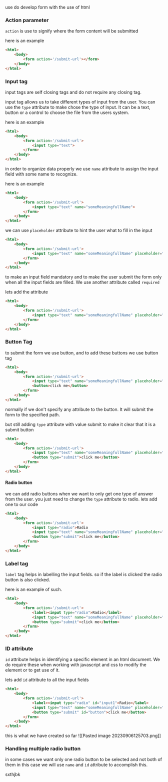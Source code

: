 use do develop form with the use of html


### Action parameter 

`action` is use to signify where the form content will be submitted 

here is an example 
```html 
<html>
	<body>
		<form action='/submit-url'></form>
	</body>
</html>
```

### Input tag 

input tags are self closing tags and do not require any closing tag.

input tag allows us to take different types of input from the user. You can use the `type` attribute to make chose the type of input. It can be a text, button or a control to choose the file from the users system.

here is an example 
```html 
<html>
	<body>
		<form action='/submit-url'>
			<input type="text">
		</form>
	</body>
</html>
```

in order to organize data properly we use `name` attribute to assign the input field with some name to recognize.

here is an example

```html 
<html>
	<body>
		<form action='/submit-url'>
			<input type="text" name="someMeaningfullName">
		</form>
	</body>
</html>
```

we can use `placeholder` attribute to hint the user what to fill in the input

```html 
<html>
	<body>
		<form action='/submit-url'>
			<input type="text" name="someMeaningfullName" placeholder="info you want from user">
		</form>
	</body>
</html>
```

to make an input field mandatory and to make the user submit the form only when all the input fields are filled. We use another attribute called `required`

lets add the attribute 
```html
<html>
	<body>
		<form action='/submit-url'>
			<input type="text" name="someMeaningfullName" placeholder="info you want from user" required>
		</form>
	</body>
</html>
```

### Button Tag 

to submit the form we use button, and to add these buttons we use button tag 

```html 
<html>
	<body>
		<form action='/submit-url'>
			<input type="text" name="someMeaningfullName" placeholder="info you want from user" required>
			<button>click me</button>
		</form>
	</body>
</html>
```

normally if we don't specify any attribute to the button. It will submit the form to the specified path.

but still adding `type` attribute with value submit to make it clear that it is a submit button 

```html 
<html>
	<body>
		<form action='/submit-url'>
			<input type="text" name="someMeaningfullName" placeholder="info you want from user" required>
			<button type="submit">click me</button>
		</form>
	</body>
</html>
```

####  Radio button 

we can add radio buttons when we want to only get one type of answer from the user.
you just need to change the `type` attribute to radio.
lets add one to our code 

```html
<html>
	<body>
		<form action='/submit-url'>
			<input type="radio">Radio
			<input type="text" name="someMeaningfullName" placeholder="info you want from user" required>
			<button type="submit">click me</button>
		</form>
	</body>
</html>
```

### Label tag 

`label` tag helps in labelling the input fields. so if the label is clicked the radio button is also clicked. 

here is an example of such.
```html 
<html>
	<body>
		<form action='/submit-url'>
			<label><input type="radio">Radio</label>
			<input type="text" name="someMeaningfullName" placeholder="info you want from user" required>
			<button type="submit">click me</button>
		</form>
	</body>
</html>
```

### ID attribute

`id` attribute helps in identifying a specific element in an html document. We do require these when working with javascript and css to modify the element or to get use of it.

lets add `id` attribute to all the input fields
```html
<html>
	<body>
		<form action='/submit-url'>
			<label><input type="radio" id="input1">Radio</label>
			<input type="text" name="someMeaningfullName" placeholder="info you want from user" id="input2" required>
			<button type="submit" id="button">click me</button>
		</form>
	</body>
</html>
```

this is what we have created so far 
![[Pasted image 20230906125703.png]]


### Handling multiple radio button 

in some cases we want only one radio button to be selected and not both of them
in this case we will use `name` and `id` attribute to accomplish this.


sxthjbk